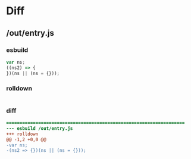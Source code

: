 # Diff
## /out/entry.js
### esbuild
```js
var ns;
((ns2) => {
})(ns || (ns = {}));
```
### rolldown
```js

```
### diff
```diff
===================================================================
--- esbuild	/out/entry.js
+++ rolldown	
@@ -1,2 +0,0 @@
-var ns;
-(ns2 => {})(ns || (ns = {}));

```